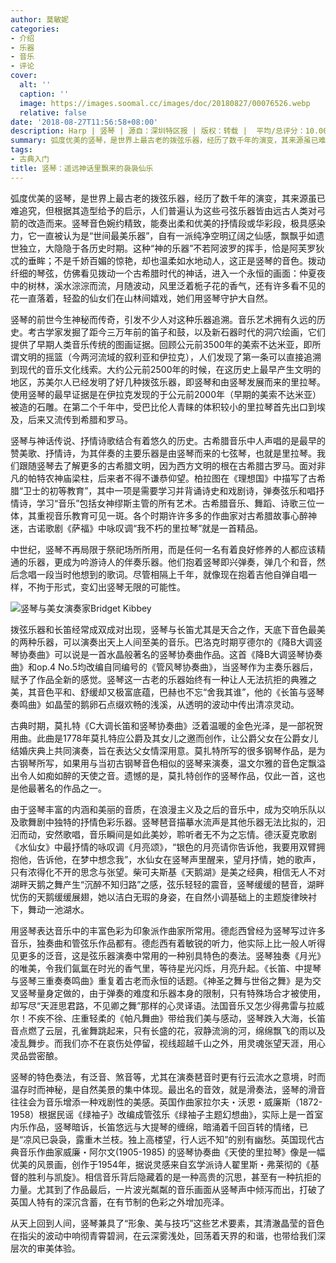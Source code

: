 ```yaml
---
author: 莫敏妮
categories:
- 介绍
- 乐器
- 音乐
- 评论
cover:
  alt: ''
  caption: ''
  image: https://images.soomal.cc/images/doc/20180827/00076526.webp
  relative: false
date: '2018-08-27T11:56:58+08:00'
description: Harp | 竖琴 | 源自：深圳特区报 | 版权：转载 |  平均/总评分：10.00/20
summary: 弧度优美的竖琴，是世界上最古老的拨弦乐器，经历了数千年的演变，其来源虽已难追究，但根据其造型给予的启示，人们普遍认为这些弓弦乐器皆由远古人类对弓箭的改造而来。竖琴音色婉约精致，能奏出柔和优美的抒情段或华彩段，极具感染力，它一直被认为是“世间最美乐器”……
tags:
- 古典入门
title: 竖琴：遥远神话里飘来的袅袅仙乐
---
```


弧度优美的竖琴，是世界上最古老的拨弦乐器，经历了数千年的演变，其来源虽已难追究，但根据其造型给予的启示，人们普遍认为这些弓弦乐器皆由远古人类对弓箭的改造而来。竖琴音色婉约精致，能奏出柔和优美的抒情段或华彩段，极具感染力，它一直被认为是“世间最美乐器”，自有一派纯净空明辽阔之仙感，飘飘乎如遗世独立，大隐隐于各历史时期。这种“神的乐器”不若阿波罗的挥手，恰是阿芙罗狄忒的垂眸；不是千娇百媚的惊艳，却也温柔如水地动人，这正是竖琴的音色。拨动纤细的琴弦，仿佛看见拨动一个古希腊时代的神话，进入一个永恒的画面：仲夏夜中的树林，溪水淙淙而流，月随波动，风里泛着栀子花的香气，还有许多看不见的花一直落着，轻盈的仙女们在山林间嬉戏，她们用竖琴守护大自然。

竖琴的前世今生神秘而传奇，引发不少人对这种乐器追溯。音乐艺术拥有久远的历史。考古学家发掘了距今三万年前的笛子和鼓，以及新石器时代的洞穴绘画，它们提供了早期人类音乐传统的图画证据。回顾公元前3500年的美索不达米亚，即所谓文明的摇篮（今两河流域的叙利亚和伊拉克），人们发现了第一条可以直接追溯到现代的音乐文化线索。大约公元前2500年的时候，在这历史上最早产生文明的地区，苏美尔人已经发明了好几种拨弦乐器，即竖琴和由竖琴发展而来的里拉琴。使用竖琴的最早证据是在伊拉克发现的于公元前2000年（早期的美索不达米亚）被造的石雕。在第二个千年中，受巴比伦人青睐的体积较小的里拉琴首先出口到埃及，后来又流传到希腊和罗马。

竖琴与神话传说、抒情诗歌结合有着悠久的历史。古希腊音乐中人声唱的是最早的赞美歌、抒情诗，为其伴奏的主要乐器是由竖琴而来的七弦琴，也就是里拉琴。我们跟随竖琴去了解更多的古希腊文明，因为西方文明的根在古希腊古罗马。面对非凡的帕特农神庙梁柱，后来者不得不谦恭仰望。柏拉图在《理想国》中描写了古希腊“卫士的初等教育”，其中一项是需要学习并背诵诗史和戏剧诗，弹奏弦乐和唱抒情诗，学习“音乐”包括女神缪斯主管的所有艺术。古希腊音乐、舞蹈、诗歌三位一体，其重视音乐教育可见一斑。各个时期许许多多的作曲家对古希腊故事心醉神迷，古诺歌剧《萨福》中咏叹调“我不朽的里拉琴”就是一首精品。

中世纪，竖琴不再局限于祭祀场所所用，而是任何一名有着良好修养的人都应该精通的乐器，更成为吟游诗人的伴奏乐器。他们抱着竖琴即兴弹奏，弹几个和音，然后念唱一段当时他想到的歌词。尽管相隔上千年，就像现在抱着吉他自弹自唱一样，不拘于形式，变幻出竖琴无限的可能性。

![竖琴与美女演奏家Bridget Kibbey](https://images.soomal.cc/images/doc/20180827/00076525.webp)





拨弦乐器和长笛经常成双成对出现，竖琴与长笛尤其是天合之作，天底下音色最美的两种乐器，可以演奏出天上人间至美的音乐。巴洛克时期亨德尔的《降B大调竖琴协奏曲》可以说是一首水晶般著名的竖琴协奏曲作品。这首《降B大调竖琴协奏曲》和op.4 No.5均改编自同编号的《管风琴协奏曲》，当竖琴作为主奏乐器后，赋予了作品全新的感觉。竖琴这一古老的乐器始终有一种让人无法抗拒的典雅之美，其音色平和、舒缓却又极富底蕴，巴赫也不忘“舍我其谁”，他的《长笛与竖琴奏鸣曲》如晶莹的鹅卵石点缀欢畅的浅溪，从透明的波动中传出清凉灵动。

古典时期，莫扎特《C大调长笛和竖琴协奏曲》泛着温暖的金色光泽，是一部祝贺用曲。此曲是1778年莫扎特应公爵及其女儿之邀而创作，让公爵父女在公爵女儿结婚庆典上共同演奏，旨在表达父女情深用意。莫扎特所写的很多钢琴作品，是为古钢琴所写，如果用与当初古钢琴音色相似的竖琴来演奏，温文尔雅的音色定飘溢出令人如痴如醉的天使之音。遗憾的是，莫扎特创作的竖琴作品，仅此一首，这也是他最著名的作品之一。

由于竖琴丰富的内涵和美丽的音质，在浪漫主义及之后的音乐中，成为交响乐队以及歌舞剧中独特的抒情色彩乐器。竖琴琶音描摹水流声是其他乐器无法比拟的，汩汩而动，安然歌唱，音乐瞬间是如此美妙，聆听者无不为之忘情。德沃夏克歌剧《水仙女》中最抒情的咏叹调《月亮颂》，“银色的月亮请你告诉他，我要用双臂拥抱他，告诉他，在梦中想念我”，水仙女在竖琴声里醒来，望月抒情，她的歌声，只有浓得化不开的思念与张望。柴可夫斯基《天鹅湖》是美之经典，相信无人不对湖畔天鹅之舞产生“沉醉不知归路”之感，弦乐轻轻的震音，竖琴缓缓的琶音，湖畔忧伤的天鹅缓缓展翅，她以洁白无瑕的身姿，在自然小调基础上的主题旋律映衬下，舞动一池湖水。

用竖琴表达音乐中的丰富色彩为印象派作曲家所常用。德彪西曾经为竖琴写过许多音乐，独奏曲和管弦乐作品都有。德彪西有着敏锐的听力，他实际上比一般人听得见更多的泛音，这是弦乐器演奏中常用的一种别具特色的奏法。竖琴独奏《月光》的唯美，令我们氤氲在时光的香气里，等待星光闪烁，月亮升起。《长笛、中提琴与竖琴三重奏奏鸣曲》重复着古老而永恒的话题。《神圣之舞与世俗之舞》是为交叉竖琴量身定做的，由于弹奏的难度和乐器本身的限制，只有特殊场合才被使用，却写尽“天涯思君路，不见卿之舞”那样的心灵译语。法国音乐又怎少得弗雷与拉威尔！不疾不徐、庄重轻柔的《帕凡舞曲》带给我们美与感动，竖琴跌入大海，长笛音点燃了云层，孔雀舞跳起来，只有长盛的花，寂静流淌的河，绵绵飘飞的雨以及凌乱舞步。而我们亦不在哀伤处停留，视线超越千山之外，用灵魂张望天涯，用心灵品尝密酿。

竖琴的特色奏法，有泛音、煞音等，尤其在演奏琶音时更有行云流水之意境，时而温存时而神秘，是自然美景的集中体现。最出名的音效，就是滑奏法，竖琴的滑音往往会为音乐增添一种戏剧性的美感。英国作曲家拉尔夫・沃恩・威廉斯（1872-1958）根据民谣《绿袖子》改编成管弦乐《绿袖子主题幻想曲》，实际上是一首室内乐作品，竖琴暗诉，长笛悠远与大提琴的缠绵，暗涌着千回百转的情绪，已是“凉风已袅袅，露重木兰枝。独上高楼望，行人远不知”的别有幽愁。英国现代古典音乐作曲家威廉・阿尔文(1905-1985) 的竖琴协奏曲《天使的里拉琴》像是一幅优美的风景画，创作于1954年，据说灵感来自玄学派诗人翟里斯・弗莱彻的《基督的胜利与凯旋》。相信音乐背后隐藏着的是一种高贵的沉思，甚至有一种抗拒的力量。尤其到了作品最后，一片波光粼粼的音乐画面从竖琴声中倾泻而出，打破了英国人特有的深沉含蓄，在有节制的色彩之外增加亮泽。

从天上回到人间，竖琴兼具了“形象、美与技巧”这些艺术要素，其清澈晶莹的音色在指尖的波动中响彻青霄碧涧，在云深雾浅处，回荡着天界的和谐，也带给我们深层次的审美体验。